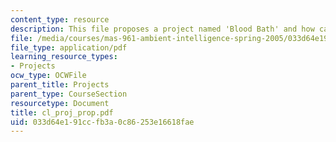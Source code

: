 ```yaml
---
content_type: resource
description: This file proposes a project named 'Blood Bath' and how can it be implemented.
file: /media/courses/mas-961-ambient-intelligence-spring-2005/033d64e191ccfb3a0c86253e16618fae_cl_proj_prop.pdf
file_type: application/pdf
learning_resource_types:
- Projects
ocw_type: OCWFile
parent_title: Projects
parent_type: CourseSection
resourcetype: Document
title: cl_proj_prop.pdf
uid: 033d64e1-91cc-fb3a-0c86-253e16618fae
---
```

